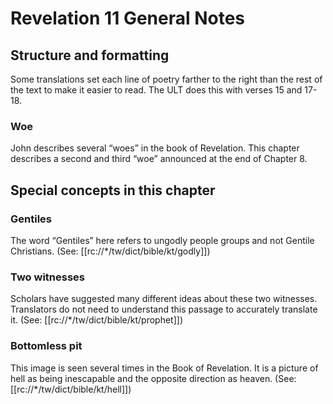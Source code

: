 # Revelation 11 General Notes
## Structure and formatting

Some translations set each line of poetry farther to the right than the rest of the text to make it easier to read. The ULT does this with verses 15 and 17-18.

### Woe

John describes several “woes” in the book of Revelation. This chapter describes a second and third “woe” announced at the end of Chapter 8.

## Special concepts in this chapter

### Gentiles
The word “Gentiles” here refers to ungodly people groups and not Gentile Christians. (See: [[rc://*/tw/dict/bible/kt/godly]])

### Two witnesses
Scholars have suggested many different ideas about these two witnesses. Translators do not need to understand this passage to accurately translate it. (See: [[rc://*/tw/dict/bible/kt/prophet]])

### Bottomless pit
This image is seen several times in the Book of Revelation. It is a picture of hell as being inescapable and the opposite direction as heaven. (See: [[rc://*/tw/dict/bible/kt/hell]])